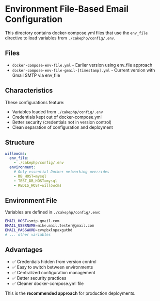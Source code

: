 # Environment File-Based Email Configuration

This directory contains docker-compose.yml files that use the `env_file` directive to load variables from `./cakephp/config/.env`.

## Files

- `docker-compose-env-file.yml` - Earlier version using env_file approach
- `docker-compose-env-file-gmail-[timestamp].yml` - Current version with Gmail SMTP via env_file

## Characteristics

These configurations feature:
- Variables loaded from `./cakephp/config/.env`
- Credentials kept out of docker-compose.yml
- Better security (credentials not in version control)
- Clean separation of configuration and deployment

## Structure
```yaml
willowcms:
  env_file:
    - ./cakephp/config/.env
  environment:
    # Only essential Docker networking overrides
    - DB_HOST=mysql
    - TEST_DB_HOST=mysql
    - REDIS_HOST=willowcms
```

## Environment File

Variables are defined in `./cakephp/config/.env`:
```bash
EMAIL_HOST=smtp.gmail.com
EMAIL_USERNAME=mike.mail.tester@gmail.com
EMAIL_PASSWORD=cvvpbxlnpaxguthd
# ... other variables
```

## Advantages

- ✅ Credentials hidden from version control
- ✅ Easy to switch between environments
- ✅ Centralized configuration management
- ✅ Better security practices
- ✅ Cleaner docker-compose.yml file

This is the **recommended approach** for production deployments.